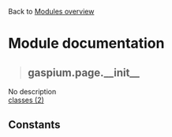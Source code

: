 Back to [Modules overview](https://github.com/pyrustic/gaspium/blob/master/docs/modules/README.md)
  
# Module documentation
>## gaspium.page.\_\_init\_\_
No description
<br>
[classes (2)](https://github.com/pyrustic/gaspium/blob/master/docs/modules/content/gaspium.page.__init__/classes.md)


## Constants
```python

```

